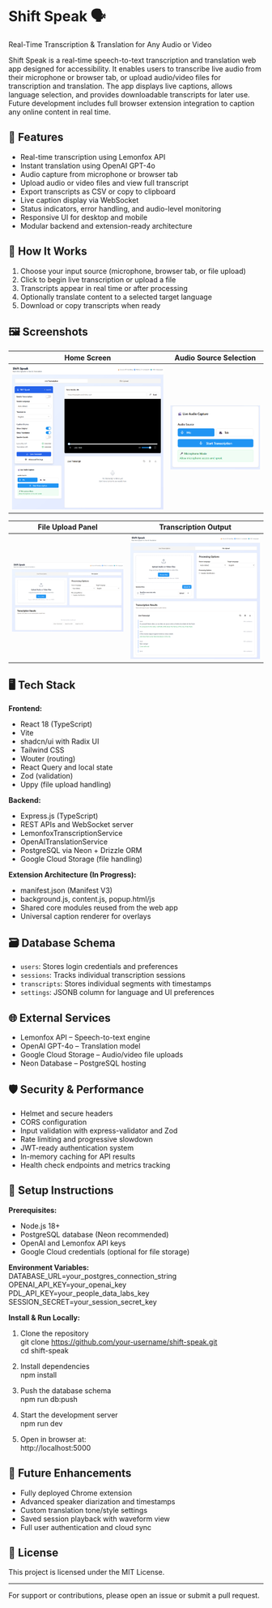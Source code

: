 # Shift Speak 🗣️  
Real-Time Transcription & Translation for Any Audio or Video

Shift Speak is a real-time speech-to-text transcription and translation web app designed for accessibility. It enables users to transcribe live audio from their microphone or browser tab, or upload audio/video files for transcription and translation. The app displays live captions, allows language selection, and provides downloadable transcripts for later use. Future development includes full browser extension integration to caption any online content in real time.

## 🔧 Features

- Real-time transcription using Lemonfox API  
- Instant translation using OpenAI GPT-4o  
- Audio capture from microphone or browser tab  
- Upload audio or video files and view full transcript  
- Export transcripts as CSV or copy to clipboard  
- Live caption display via WebSocket  
- Status indicators, error handling, and audio-level monitoring  
- Responsive UI for desktop and mobile  
- Modular backend and extension-ready architecture  

## 🧠 How It Works

1. Choose your input source (microphone, browser tab, or file upload)  
2. Click to begin live transcription or upload a file  
3. Transcripts appear in real time or after processing  
4. Optionally translate content to a selected target language  
5. Download or copy transcripts when ready  

## 🖼️ Screenshots

| Home Screen | Audio Source Selection |
|-------------|------------------------|
| ![](./screenshots/home-screen.png) | ![](./screenshots/audio-source-selection.png) |

| File Upload Panel | Transcription Output |
|-------------------|-----------------------|
| ![](./screenshots/file-upload-panel.png) | ![](./screenshots/transcription-output.png) |

## 🖥️ Tech Stack

**Frontend:**  
- React 18 (TypeScript)  
- Vite  
- shadcn/ui with Radix UI  
- Tailwind CSS  
- Wouter (routing)  
- React Query and local state  
- Zod (validation)  
- Uppy (file upload handling)  

**Backend:**  
- Express.js (TypeScript)  
- REST APIs and WebSocket server  
- LemonfoxTranscriptionService  
- OpenAITranslationService  
- PostgreSQL via Neon + Drizzle ORM  
- Google Cloud Storage (file handling)  

**Extension Architecture (In Progress):**  
- manifest.json (Manifest V3)  
- background.js, content.js, popup.html/js  
- Shared core modules reused from the web app  
- Universal caption renderer for overlays  

## 🗃️ Database Schema

- `users`: Stores login credentials and preferences  
- `sessions`: Tracks individual transcription sessions  
- `transcripts`: Stores individual segments with timestamps  
- `settings`: JSONB column for language and UI preferences  

## 🌐 External Services

- Lemonfox API – Speech-to-text engine  
- OpenAI GPT-4o – Translation model  
- Google Cloud Storage – Audio/video file uploads  
- Neon Database – PostgreSQL hosting  

## 🛡️ Security & Performance

- Helmet and secure headers  
- CORS configuration  
- Input validation with express-validator and Zod  
- Rate limiting and progressive slowdown  
- JWT-ready authentication system  
- In-memory caching for API results  
- Health check endpoints and metrics tracking  

## 🚀 Setup Instructions

**Prerequisites:**  
- Node.js 18+  
- PostgreSQL database (Neon recommended)  
- OpenAI and Lemonfox API keys  
- Google Cloud credentials (optional for file storage)  

**Environment Variables:**  
DATABASE_URL=your_postgres_connection_string  
OPENAI_API_KEY=your_openai_key  
PDL_API_KEY=your_people_data_labs_key  
SESSION_SECRET=your_session_secret_key  

**Install & Run Locally:**  
1. Clone the repository  
   git clone https://github.com/your-username/shift-speak.git  
   cd shift-speak  

2. Install dependencies  
   npm install  

3. Push the database schema  
   npm run db:push  

4. Start the development server  
   npm run dev  

5. Open in browser at:  
   http://localhost:5000  

## 🧩 Future Enhancements

- Fully deployed Chrome extension  
- Advanced speaker diarization and timestamps  
- Custom translation tone/style settings  
- Saved session playback with waveform view  
- Full user authentication and cloud sync  

## 📄 License

This project is licensed under the MIT License.

---

For support or contributions, please open an issue or submit a pull request.
